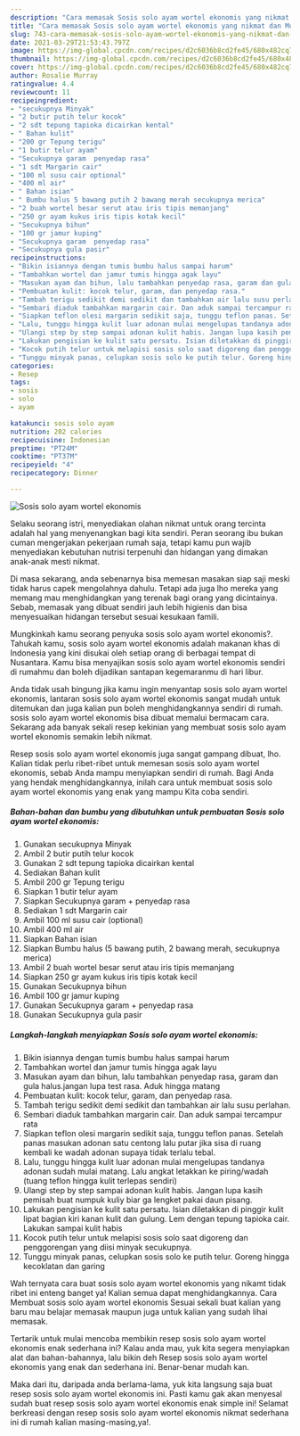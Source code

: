 ```yaml
---
description: "Cara memasak Sosis solo ayam wortel ekonomis yang nikmat dan Mudah Dibuat"
title: "Cara memasak Sosis solo ayam wortel ekonomis yang nikmat dan Mudah Dibuat"
slug: 743-cara-memasak-sosis-solo-ayam-wortel-ekonomis-yang-nikmat-dan-mudah-dibuat
date: 2021-03-29T21:53:43.797Z
image: https://img-global.cpcdn.com/recipes/d2c6036b8cd2fe45/680x482cq70/sosis-solo-ayam-wortel-ekonomis-foto-resep-utama.jpg
thumbnail: https://img-global.cpcdn.com/recipes/d2c6036b8cd2fe45/680x482cq70/sosis-solo-ayam-wortel-ekonomis-foto-resep-utama.jpg
cover: https://img-global.cpcdn.com/recipes/d2c6036b8cd2fe45/680x482cq70/sosis-solo-ayam-wortel-ekonomis-foto-resep-utama.jpg
author: Rosalie Murray
ratingvalue: 4.4
reviewcount: 11
recipeingredient:
- "secukupnya Minyak"
- "2 butir putih telur kocok"
- "2 sdt tepung tapioka dicairkan kental"
- " Bahan kulit"
- "200 gr Tepung terigu"
- "1 butir telur ayam"
- "Secukupnya garam  penyedap rasa"
- "1 sdt Margarin cair"
- "100 ml susu cair optional"
- "400 ml air"
- " Bahan isian"
- " Bumbu halus 5 bawang putih 2 bawang merah secukupnya merica"
- "2 buah wortel besar serut atau iris tipis memanjang"
- "250 gr ayam kukus iris tipis kotak kecil"
- "Secukupnya bihun"
- "100 gr jamur kuping"
- "Secukupnya garam  penyedap rasa"
- "Secukupnya gula pasir"
recipeinstructions:
- "Bikin isiannya dengan tumis bumbu halus sampai harum"
- "Tambahkan wortel dan jamur tumis hingga agak layu"
- "Masukan ayam dan bihun, lalu tambahkan penyedap rasa, garam dan gula halus.jangan lupa test rasa. Aduk hingga matang"
- "Pembuatan kulit: kocok telur, garam, dan penyedap rasa."
- "Tambah terigu sedikit demi sedikit dan tambahkan air lalu susu perlahan."
- "Sembari diaduk tambahkan margarin cair. Dan aduk sampai tercampur rata"
- "Siapkan teflon olesi margarin sedikit saja, tunggu teflon panas. Setelah panas masukan adonan satu centong lalu putar jika sisa di ruang kembali ke wadah adonan supaya tidak terlalu tebal."
- "Lalu, tunggu hingga kulit luar adonan mulai mengelupas tandanya adonan sudah mulai matang. Lalu angkat letakkan ke piring/wadah (tuang teflon hingga kulit terlepas sendiri)"
- "Ulangi step by step sampai adonan kulit habis. Jangan lupa kasih pemisah buat numpuk kuliy biar ga lengket pakai daun pisang."
- "Lakukan pengisian ke kulit satu persatu. Isian diletakkan di pinggir kulit lipat bagian kiri kanan kulit dan gulung. Lem dengan tepung tapioka cair. Lakukan sampai kulit habis"
- "Kocok putih telur untuk melapisi sosis solo saat digoreng dan penggorengan yang diisi minyak secukupnya."
- "Tunggu minyak panas, celupkan sosis solo ke putih telur. Goreng hingga kecoklatan dan garing"
categories:
- Resep
tags:
- sosis
- solo
- ayam

katakunci: sosis solo ayam 
nutrition: 202 calories
recipecuisine: Indonesian
preptime: "PT24M"
cooktime: "PT37M"
recipeyield: "4"
recipecategory: Dinner

---
```



![Sosis solo ayam wortel ekonomis](https://img-global.cpcdn.com/recipes/d2c6036b8cd2fe45/680x482cq70/sosis-solo-ayam-wortel-ekonomis-foto-resep-utama.jpg)

Selaku seorang istri, menyediakan olahan nikmat untuk orang tercinta adalah hal yang menyenangkan bagi kita sendiri. Peran seorang ibu bukan cuman mengerjakan pekerjaan rumah saja, tetapi kamu pun wajib menyediakan kebutuhan nutrisi terpenuhi dan hidangan yang dimakan anak-anak mesti nikmat.

Di masa  sekarang, anda sebenarnya bisa memesan masakan siap saji meski tidak harus capek mengolahnya dahulu. Tetapi ada juga lho mereka yang memang mau menghidangkan yang terenak bagi orang yang dicintainya. Sebab, memasak yang dibuat sendiri jauh lebih higienis dan bisa menyesuaikan hidangan tersebut sesuai kesukaan famili. 



Mungkinkah kamu seorang penyuka sosis solo ayam wortel ekonomis?. Tahukah kamu, sosis solo ayam wortel ekonomis adalah makanan khas di Indonesia yang kini disukai oleh setiap orang di berbagai tempat di Nusantara. Kamu bisa menyajikan sosis solo ayam wortel ekonomis sendiri di rumahmu dan boleh dijadikan santapan kegemaranmu di hari libur.

Anda tidak usah bingung jika kamu ingin menyantap sosis solo ayam wortel ekonomis, lantaran sosis solo ayam wortel ekonomis sangat mudah untuk ditemukan dan juga kalian pun boleh menghidangkannya sendiri di rumah. sosis solo ayam wortel ekonomis bisa dibuat memalui bermacam cara. Sekarang ada banyak sekali resep kekinian yang membuat sosis solo ayam wortel ekonomis semakin lebih nikmat.

Resep sosis solo ayam wortel ekonomis juga sangat gampang dibuat, lho. Kalian tidak perlu ribet-ribet untuk memesan sosis solo ayam wortel ekonomis, sebab Anda mampu menyiapkan sendiri di rumah. Bagi Anda yang hendak menghidangkannya, inilah cara untuk membuat sosis solo ayam wortel ekonomis yang enak yang mampu Kita coba sendiri.

<!--inarticleads1-->

##### Bahan-bahan dan bumbu yang dibutuhkan untuk pembuatan Sosis solo ayam wortel ekonomis:

1. Gunakan secukupnya Minyak
1. Ambil 2 butir putih telur kocok
1. Gunakan 2 sdt tepung tapioka dicairkan kental
1. Sediakan  Bahan kulit
1. Ambil 200 gr Tepung terigu
1. Siapkan 1 butir telur ayam
1. Siapkan Secukupnya garam + penyedap rasa
1. Sediakan 1 sdt Margarin cair
1. Ambil 100 ml susu cair (optional)
1. Ambil 400 ml air
1. Siapkan  Bahan isian
1. Siapkan  Bumbu halus (5 bawang putih, 2 bawang merah, secukupnya merica)
1. Ambil 2 buah wortel besar serut atau iris tipis memanjang
1. Siapkan 250 gr ayam kukus iris tipis kotak kecil
1. Gunakan Secukupnya bihun
1. Ambil 100 gr jamur kuping
1. Gunakan Secukupnya garam + penyedap rasa
1. Gunakan Secukupnya gula pasir




<!--inarticleads2-->

##### Langkah-langkah menyiapkan Sosis solo ayam wortel ekonomis:

1. Bikin isiannya dengan tumis bumbu halus sampai harum
1. Tambahkan wortel dan jamur tumis hingga agak layu
1. Masukan ayam dan bihun, lalu tambahkan penyedap rasa, garam dan gula halus.jangan lupa test rasa. Aduk hingga matang
1. Pembuatan kulit: kocok telur, garam, dan penyedap rasa.
1. Tambah terigu sedikit demi sedikit dan tambahkan air lalu susu perlahan.
1. Sembari diaduk tambahkan margarin cair. Dan aduk sampai tercampur rata
1. Siapkan teflon olesi margarin sedikit saja, tunggu teflon panas. Setelah panas masukan adonan satu centong lalu putar jika sisa di ruang kembali ke wadah adonan supaya tidak terlalu tebal.
1. Lalu, tunggu hingga kulit luar adonan mulai mengelupas tandanya adonan sudah mulai matang. Lalu angkat letakkan ke piring/wadah (tuang teflon hingga kulit terlepas sendiri)
1. Ulangi step by step sampai adonan kulit habis. Jangan lupa kasih pemisah buat numpuk kuliy biar ga lengket pakai daun pisang.
1. Lakukan pengisian ke kulit satu persatu. Isian diletakkan di pinggir kulit lipat bagian kiri kanan kulit dan gulung. Lem dengan tepung tapioka cair. Lakukan sampai kulit habis
1. Kocok putih telur untuk melapisi sosis solo saat digoreng dan penggorengan yang diisi minyak secukupnya.
1. Tunggu minyak panas, celupkan sosis solo ke putih telur. Goreng hingga kecoklatan dan garing




Wah ternyata cara buat sosis solo ayam wortel ekonomis yang nikamt tidak ribet ini enteng banget ya! Kalian semua dapat menghidangkannya. Cara Membuat sosis solo ayam wortel ekonomis Sesuai sekali buat kalian yang baru mau belajar memasak maupun juga untuk kalian yang sudah lihai memasak.

Tertarik untuk mulai mencoba membikin resep sosis solo ayam wortel ekonomis enak sederhana ini? Kalau anda mau, yuk kita segera menyiapkan alat dan bahan-bahannya, lalu bikin deh Resep sosis solo ayam wortel ekonomis yang enak dan sederhana ini. Benar-benar mudah kan. 

Maka dari itu, daripada anda berlama-lama, yuk kita langsung saja buat resep sosis solo ayam wortel ekonomis ini. Pasti kamu gak akan menyesal sudah buat resep sosis solo ayam wortel ekonomis enak simple ini! Selamat berkreasi dengan resep sosis solo ayam wortel ekonomis nikmat sederhana ini di rumah kalian masing-masing,ya!.

